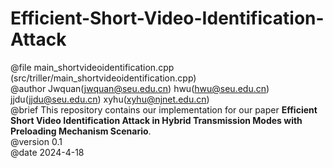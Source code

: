 # Efficient-Short-Video-Identification-Attack
@file main_shortvideoidentification.cpp (src/triller/main_shortvideoidentification.cpp)  
@author Jwquan(jwquan@seu.edu.cn) hwu(hwu@seu.edu.cn) jjdu(jjdu@seu.edu.cn) xyhu(xyhu@njnet.edu.cn)  
@brief This repository contains our implementation for our paper **Efficient Short Video Identification Attack in Hybrid Transmission Modes with Preloading Mechanism Scenario**.  
@version 0.1  
@date 2024-4-18  
